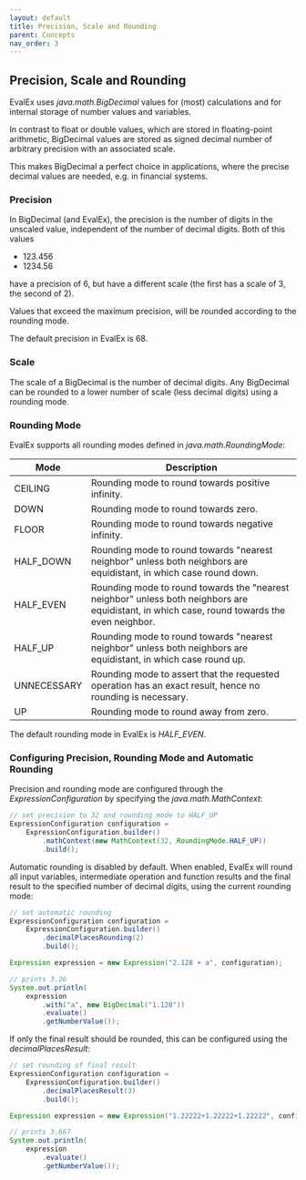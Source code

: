 ```yaml
---
layout: default
title: Precision, Scale and Rounding
parent: Concepts
nav_order: 3
---
```


## Precision, Scale and Rounding

EvalEx uses _java.math.BigDecimal_ values for (most) calculations and for internal storage of number
values and variables.

In contrast to float or double values, which are stored in floating-point arithmetic, BigDecimal
values are stored as signed decimal number of arbitrary precision with an associated scale.

This makes BigDecimal a perfect choice in applications, where the precise decimal values are needed,
e.g. in financial systems.

### Precision

In BigDecimal (and EvalEx), the precision is the number of digits in the unscaled value, independent
of the number of decimal digits.
Both of this values

- 123.456
- 1234.56

have a precision of 6, but have a different scale (the first has a scale of 3, the second of 2).

Values that exceed the maximum precision, will be rounded according to the rounding mode.

The default precision in EvalEx is 68.

### Scale

The scale of a BigDecimal is the number of decimal digits. Any BigDecimal can be rounded to a lower
number of scale (less decimal digits) using a rounding mode.

### Rounding Mode

EvalEx supports all rounding modes defined in _java.math.RoundingMode_:

| Mode        | Description                                                                                                                                  |
|-------------|----------------------------------------------------------------------------------------------------------------------------------------------|
| CEILING     | Rounding mode to round towards positive infinity.                                                                                            |
| DOWN        | Rounding mode to round towards zero.                                                                                                         |
| FLOOR       | Rounding mode to round towards negative infinity.                                                                                            |                                                                                            
| HALF_DOWN   | Rounding mode to round towards "nearest neighbor" unless both neighbors are equidistant, in which case round down.                           |
| HALF_EVEN   | Rounding mode to round towards the "nearest neighbor" unless both neighbors are equidistant, in which case, round towards the even neighbor. |
| HALF_UP     | Rounding mode to round towards "nearest neighbor" unless both neighbors are equidistant, in which case round up.                             |
| UNNECESSARY | Rounding mode to assert that the requested operation has an exact result, hence no rounding is necessary.                                    |
| UP          | Rounding mode to round away from zero.                                                                                                       |

The default rounding mode in EvalEx is _HALF_EVEN_.

### Configuring Precision, Rounding Mode and Automatic Rounding

Precision and rounding mode are configured through the _ExpressionConfiguration_ by specifying
the _java.math.MathContext_:

```java
// set precision to 32 and rounding mode to HALF_UP
ExpressionConfiguration configuration =
    ExpressionConfiguration.builder()
        .mathContext(new MathContext(32, RoundingMode.HALF_UP))
        .build();
```

Automatic rounding is disabled by default. When enabled, EvalEx will round all input variables,
intermediate operation and function results and the final result to the specified number of decimal
digits, using the current rounding mode:

```java
// set automatic rounding
ExpressionConfiguration configuration =
    ExpressionConfiguration.builder()
        .decimalPlacesRounding(2)
        .build();

Expression expression = new Expression("2.128 + a", configuration);

// prints 3.26
System.out.println(
    expression
        .with("a", new BigDecimal("1.128"))
        .evaluate()
        .getNumberValue());        
```

If only the final result should be rounded, this can be configured using the _decimalPlacesResult_:

```java
// set rounding of final result
ExpressionConfiguration configuration =
    ExpressionConfiguration.builder()
        .decimalPlacesResult(3)
        .build();

Expression expression = new Expression("1.22222+1.22222+1.22222", configuration);

// prints 3.667
System.out.println(
    expression
        .evaluate()
        .getNumberValue());        
```

